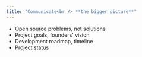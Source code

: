 ```yaml
---
title: "Communicate<br /> **the bigger picture**"
---
```


* Open source problems, not solutions
* Project goals, founders' vision
* Development roadmap, timeline
* Project status
